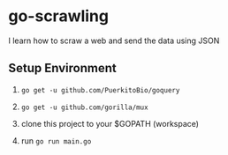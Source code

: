 # go-scrawling
I learn how to scraw a web and send the data using JSON

## Setup Environment

1. `go get -u github.com/PuerkitoBio/goquery`

2. `go get -u github.com/gorilla/mux`

3. clone this project to your $GOPATH (workspace)

4. run `go run main.go`


